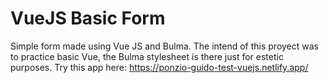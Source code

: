 # VueJS Basic Form
Simple form made using Vue JS and Bulma. The intend of this proyect was to practice basic Vue, the Bulma stylesheet is there just for estetic purposes.
Try this app here: https://ponzio-guido-test-vuejs.netlify.app/
